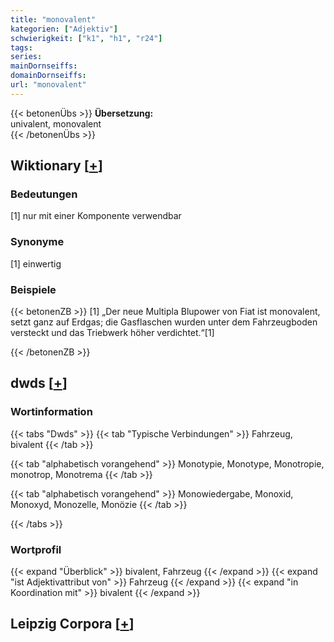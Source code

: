 ```yaml
---
title: "monovalent"
kategorien: ["Adjektiv"]
schwierigkeit: ["k1", "h1", "r24"]
tags:
series:
mainDornseiffs:
domainDornseiffs:
url: "monovalent"
---
```


{{< betonenÜbs >}}
**Übersetzung:**  
univalent, monovalent  
{{< /betonenÜbs >}}

## Wiktionary [[+](https://de.wiktionary.org/wiki/monovalent)]

### Bedeutungen
[1] nur mit einer Komponente verwendbar  

### Synonyme
[1] einwertig  

### Beispiele
{{< betonenZB >}}
[1] „Der neue Multipla Blupower von Fiat ist monovalent, setzt ganz auf Erdgas; die Gasflaschen wurden unter dem Fahrzeugboden versteckt und das Triebwerk höher verdichtet.“[1]  

{{< /betonenZB >}}


## dwds [[+](https://www.dwds.de/wb/monovalent)]

### Wortinformation
{{< tabs "Dwds" >}}
{{< tab "Typische Verbindungen" >}}
Fahrzeug, bivalent
{{< /tab >}}

{{< tab "alphabetisch vorangehend" >}}
Monotypie, Monotype, Monotropie, monotrop, Monotrema
{{< /tab >}}

{{< tab "alphabetisch vorangehend" >}}
Monowiedergabe, Monoxid, Monoxyd, Monozelle, Monözie
{{< /tab >}}

{{< /tabs >}}

### Wortprofil
{{< expand "Überblick" >}} bivalent, Fahrzeug {{< /expand >}}
{{< expand "ist Adjektivattribut von" >}} Fahrzeug {{< /expand >}}
{{< expand "in Koordination mit" >}} bivalent {{< /expand >}}

## Leipzig Corpora [[+](https://corpora.uni-leipzig.de/en/res?word=monovalent&corpusId=deu_newscrawl-public_2018)]

